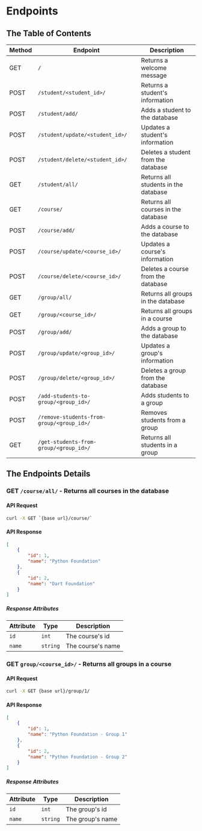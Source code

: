 # Endpoints

## The Table of Contents

| Method | Endpoint | Description |
| --- | --- | --- |
| GET | `/` | Returns a welcome message |
| POST | `/student/<student_id>/` | Returns a student's information |
| POST | `/student/add/` | Adds a student to the database |
| POST | `/student/update/<student_id>/` | Updates a student's information |
| POST | `/student/delete/<student_id>/` | Deletes a student from the database |
| GET | `/student/all/` | Returns all students in the database |
| GET | `/course/` | Returns all courses in the database |
| POST | `/course/add/` | Adds a course to the database |
| POST | `/course/update/<course_id>/` | Updates a course's information |
| POST | `/course/delete/<course_id>/` | Deletes a course from the database |
| GET | `/group/all/` | Returns all groups in the database |
| GET | `/group/<course_id>/` | Returns all groups in a course |
| POST | `/group/add/` | Adds a group to the database |
| POST | `/group/update/<group_id>/` | Updates a group's information |
| POST | `/group/delete/<group_id>/` | Deletes a group from the database |
| POST | `/add-students-to-group/<group_id>/` | Adds students to a group |
| POST | `/remove-students-from-group/<group_id>/` | Removes students from a group |
| GET | `/get-students-from-group/<group_id>/` | Returns all students in a group |

## The Endpoints Details

### GET `/course/all/` - Returns all courses in the database

#### API Request

```bash
curl -X GET `{base url}/course/`
```

#### API Response

```json
[
    {
        "id": 1,
        "name": "Python Foundation"
    },
    {
        "id": 2,
        "name": "Dart Foundation"
    }
]

```

##### Response Attributes

| Attribute | Type | Description |
| --- | --- | --- |
| `id` | `int` | The course's id |
| `name` | `string` | The course's name |

### GET `group/<course_id>/` - Returns all groups in a course

#### API Request

```bash
curl -X GET {base url}/group/1/
```

#### API Response

```json
[
    {
        "id": 1,
        "name": "Python Foundation - Group 1"
    },
    {
        "id": 2,
        "name": "Python Foundation - Group 2"
    }
]

```

##### Response Attributes

| Attribute | Type | Description |
| --- | --- | --- |
| `id` | `int` | The group's id |
| `name` | `string` | The group's name |
